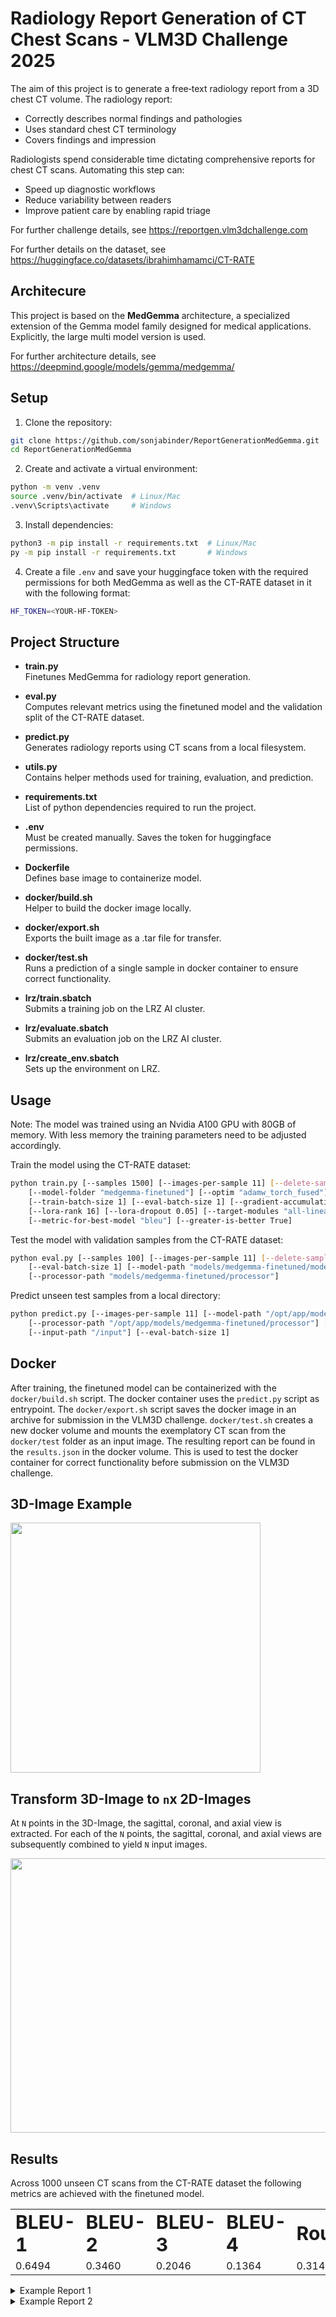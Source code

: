 # Radiology Report Generation of CT Chest Scans - VLM3D Challenge 2025

The aim of this project is to generate a free‑text radiology report from a 3D chest CT volume. The radiology report:
- Correctly describes normal findings and pathologies
- Uses standard chest CT terminology
- Covers findings and impression

Radiologists spend considerable time dictating comprehensive reports for chest CT scans. Automating this step can:
- Speed up diagnostic workflows
- Reduce variability between readers
- Improve patient care by enabling rapid triage

For further challenge details, see https://reportgen.vlm3dchallenge.com

For further details on the dataset, see https://huggingface.co/datasets/ibrahimhamamci/CT-RATE

## Architecure

This project is based on the **MedGemma** architecture, a specialized extension of the Gemma model family designed for medical applications. Explicitly, the large multi model version is used. 

For further architecture details, see https://deepmind.google/models/gemma/medgemma/


## Setup

1. Clone the repository:
  ```bash
  git clone https://github.com/sonjabinder/ReportGenerationMedGemma.git
  cd ReportGenerationMedGemma
  ```

2. Create and activate a virtual environment:
  ```bash
  python -m venv .venv
  source .venv/bin/activate  # Linux/Mac
  .venv\Scripts\activate     # Windows
  ```

3. Install dependencies:
  ```bash
  python3 -m pip install -r requirements.txt  # Linux/Mac
  py -m pip install -r requirements.txt       # Windows
  ```

4. Create a file `.env` and save your huggingface token with the required permissions for both MedGemma as well as the CT-RATE dataset in it with the following format:
  ```bash
  HF_TOKEN=<YOUR-HF-TOKEN>
  ```

## Project Structure

- **train.py**  
  Finetunes MedGemma for radiology report generation.
  
- **eval.py**  
  Computes relevant metrics using the finetuned model and the validation split of the CT-RATE dataset.

- **predict.py**  
  Generates radiology reports using CT scans from a local filesystem.

- **utils.py**  
  Contains helper methods used for training, evaluation, and prediction.

- **requirements.txt**  
  List of python dependencies required to run the project.

- **.env**  
  Must be created manually. Saves the token for huggingface permissions. 

- **Dockerfile**  
  Defines base image to containerize model.

- **docker/build.sh**  
  Helper to build the docker image locally.
  
- **docker/export.sh**  
  Exports the built image as a .tar file for transfer.
  
- **docker/test.sh**  
  Runs a prediction of a single sample in docker container to ensure correct functionality.

- **lrz/train.sbatch**  
  Submits a training job on the LRZ AI cluster.
  
- **lrz/evaluate.sbatch**  
  Submits an evaluation job on the LRZ AI cluster.
  
- **lrz/create_env.sbatch**  
  Sets up the environment on LRZ.
  

## Usage

Note: The model was trained using an Nvidia A100 GPU with 80GB of memory. With less memory the training parameters need to be adjusted accordingly.

Train the model using the CT-RATE dataset:
```bash
python train.py [--samples 1500] [--images-per-sample 11] [--delete-sample-after-downloading] \
	[--model-folder "medgemma-finetuned"] [--optim "adamw_torch_fused"] [--epochs 20] [--learning-rate 0.00001] \
	[--train-batch-size 1] [--eval-batch-size 1] [--gradient-accumulation-steps 4] [--lora-alpha 16] \
	[--lora-rank 16] [--lora-dropout 0.05] [--target-modules "all-linear"] [--resume-from-checkpoint ""] \
	[--metric-for-best-model "bleu"] [--greater-is-better True] 
```

Test the model with validation samples from the CT-RATE dataset:
```bash
python eval.py [--samples 100] [--images-per-sample 11] [--delete-sample-after-downloading] \
	[--eval-batch-size 1] [--model-path "models/medgemma-finetuned/model"] \
	[--processor-path "models/medgemma-finetuned/processor"]
```

Predict unseen test samples from a local directory:
```bash
python predict.py [--images-per-sample 11] [--model-path "/opt/app/models/medgemma-finetuned/model"] \
	[--processor-path "/opt/app/models/medgemma-finetuned/processor"] [--output-file "/output/results.json"] \
	[--input-path "/input"] [--eval-batch-size 1]
```


## Docker

After training, the finetuned model can be containerized with the `docker/build.sh` script. The docker container uses the `predict.py` script as entrypoint. The `docker/export.sh` script saves the docker image in an archive for submission in the VLM3D challenge. `docker/test.sh` creates a new docker volume and mounts the exemplatory CT scan from the `docker/test` folder as an input image. The resulting report can be found in the `results.json` in the docker volume. This is used to test the docker container for correct functionality before submission on the VLM3D challenge.


## 3D-Image Example

<img width = "400" src="https://github.com/user-attachments/assets/6693b8be-6f44-43e1-8ebc-6de85009c34b" />


## Transform 3D-Image to ``n``x 2D-Images

At `N` points in the 3D-Image, the sagittal, coronal, and axial view is extracted. For each of the `N` points, the sagittal, coronal, and axial views are subsequently combined to yield `N` input images.

<img width="898" height="439" src="https://github.com/user-attachments/assets/7f6d3d75-9e0c-4919-a660-32706cb7ca9c" />


## Results

Across 1000 unseen CT scans from the CT-RATE dataset the following metrics are achieved with the finetuned model.

<table>
<tr>
<td><b style="font-size:30px">BLEU-1</b></td>
<td><b style="font-size:30px">BLEU-2</b></td>
<td><b style="font-size:30px">BLEU-3</b></td>
<td><b style="font-size:30px">BLEU-4</b></td>
<td><b style="font-size:30px">RougeL</b></td>
<td><b style="font-size:30px">Meteor</b></td>
</tr>
<tr>
<td>0.6494</td>
<td>0.3460</td>
<td>0.2046</td>
<td>0.1364</td>
<td>0.3140</td>
<td>0.3469</td>
</tr>
</table>

<details>
<summary>Example Report 1</summary>

On the left hand side, the provided report from the dataset is shown. On the right hand side, the predicted model output is shown. The differences between those two reports for the same CT scan are highlighted. Below the reports, the metrics associated with the genereated report are given.

<table>
<tr>
<td><b style="font-size:30px">Ground Truth</b></td>
<td><b style="font-size:30px">Model Output</b></td>
</tr>
<tr>
<td>

Findings: Trachea and both main bronchi are open. <br/>
**There is** no **obstructive** pathology in the trachea and both main bronchi. <br/>
**There are several millimetric nonspecific nodules in the right lung.** <br/>
No mass or infiltrative lesion was detected in both lungs. Mediastinal structures cannot be evaluated optimally because contrast material is not given. As far as can be observed: Heart contour and size are normal. No pleural or pericardial effusion was detected. The widths of the mediastinal main vascular structures are normal. No pathologically enlarged lymph nodes were detected in the mediastinum and hilar regions. No pathological wall thickness increase was observed in the esophagus within the sections. No upper abdominal free fluid-collection was detected in the sections. No enlarged lymph nodes in pathological dimensions were detected. In the upper abdominal organs within the sections, there is no mass with distinguishable borders as far as it can be observed within the borders of non-enhanced CT. Thoracic vertebral corpus heights, alignments and densities are normal. Intervertebral disc distances are preserved. 
The neural foramina are open. No lytic-destructive lesions were detected in the bone structures within the sections. <br/>
<br/>
Impressions: **Several millimetric nonspecific nodules in the right lung**

</td>
<td>

Findings: Trachea and both main bronchi are open. <br/>
No **occlusive** pathology **was detected** in the trachea and both main bronchi. <br/>
<br/><br/>
No mass or infiltrative lesion was detected in both lungs. Mediastinal structures cannot be evaluated optimally because contrast material is not given. As far as can be observed: Heart contour and size are normal. No pleural or pericardial effusion was detected. The widths of the mediastinal main vascular structures are normal. No pathologically enlarged lymph nodes were detected in the mediastinum and hilar regions. No pathological wall thickness increase was observed in the esophagus within the sections. No upper abdominal free fluid-collection was detected in the sections. No enlarged lymph nodes in pathological dimensions were detected. In the upper abdominal organs within the sections, there is no mass with distinguishable borders as far as it can be observed within the borders of non-enhanced CT. Thoracic vertebral corpus heights, alignments and densities are normal. Intervertebral disc distances are preserved. The neural foramina are open. No lytic-destructive lesions were detected in the bone structures within the sections. <br/>
<br/>
Impressions: **Findings within normal limits**<br/>
<br/>

</td>
</tr>
</table>

<table>
<tr>
<td><b style="font-size:30px">BLEU-1</b></td>
<td><b style="font-size:30px">BLEU-2</b></td>
<td><b style="font-size:30px">BLEU-3</b></td>
<td><b style="font-size:30px">BLEU-4</b></td>
<td><b style="font-size:30px">RougeL</b></td>
<td><b style="font-size:30px">Meteor</b></td>
</tr>
<tr>
<td>0.6317</td>
<td>0.5987</td>
<td>0.5911</td>
<td>0.5833</td>
<td>0.7338</td>
<td>0.8779</td>
</tr>
</table>

</details>


<details>
<summary>Example Report 2</summary>

On the left hand side, the provided report from the dataset is shown. On the right hand side, the predicted model output is shown. The differences between those two reports for the same CT scan are highlighted. Below the reports, the metrics associated with the genereated report are given.

<table>
<tr>
<td><b style="font-size:30px">Ground Truth</b></td>
<td><b style="font-size:30px">Model Output</b></td>
</tr>
<tr>
<td>

Findings: <br/>
Trachea and both main bronchi are open. No occlusive pathology was detected in the trachea and both main bronchi. <br/>
**Central and peripheral consolidations and ground glass areas are observed in the middle lobe and lower lobe of the right lung. There are also small areas of ground glass and nodular-shaped consolidations in the left lung.** <br/>
The described **findings** were **evaluated** in favor of viral pneumonia. <br/>
**Findings described especially in the right lung are frequently encountered findings in Covid-19 pneumonia.** <br/>
No mass was detected in both lungs. Mediastinal structures cannot be evaluated optimally because contrast material is not given. As far as can be observed: Heart contour and size are normal. No pleural or pericardial effusion was detected. The widths of the mediastinal main vascular structures are normal. <br/>
No enlarged lymph nodes **in pathological size and appearance** were detected in the mediastinum and hilar regions. <br/>
No pathological wall thickness increase was observed in the esophagus within the sections. No upper abdominal free fluid-collection was detected in the sections. <br/>
No **pathologically** enlarged lymph nodes were **observed**. <br/><br/>
In the upper abdominal organs within the sections, there is no mass with distinguishable borders as far as it can be observed within the borders of non-enhanced CT. Thoracic vertebral corpus heights, alignments and densities are normal. Intervertebral disc distances are preserved. The neural foramina are open. No lytic-destructive lesions were detected in the bone structures within the sections. <br/>
<br/>
Impressions: Findings **evaluated in favor of** viral pneumonia in both lungs<br/>

</td>
<td>

Findings: <br/> 
Trachea and both main bronchi are open. No occlusive pathology was detected in the trachea and both main bronchi. <br/>
**Peripheral and centrally located ground glass areas are observed in the upper and lower lobes of both lungs and the middle lobe of the right lung.** <br/><br/>
The described **manifestations** were **first voted** in favor of viral pneumonia. <br/>
**These findings are frequently observed in Covid-19 pneumonia.** <br/>
No mass was detected in both lungs. Mediastinal structures cannot be evaluated optimally because contrast material is not given. As far as can be observed: Heart contour and size are normal. No pleural or pericardial effusion was detected. The widths of the mediastinal main vascular structures are normal. <br/>
No **pathologically** enlarged lymph nodes were detected in the mediastinum and hilar regions. <br/>
No pathological wall thickness increase was observed in the esophagus within the sections. No upper abdominal free fluid-collection was detected in the sections. <br/>
No enlarged lymph nodes **in pathological dimensions** were **detected**. <br/>
In the upper abdominal organs within the sections, there is no mass with distinguishable borders as far as it can be observed within the borders of non-enhanced CT. Thoracic vertebral corpus heights, alignments and densities are normal. Intervertebral disc distances are preserved. The neural foramina are open. No lytic-destructive lesions were detected in the bone structures within the sections. <br/>
<br/>
Impressions: Findings **consistent with** viral pneumonia in both lungs<br/>

</td>
</tr>
</table>


<table>
<tr>
<td><b style="font-size:30px">BLEU-1</b></td>
<td><b style="font-size:30px">BLEU-2</b></td>
<td><b style="font-size:30px">BLEU-3</b></td>
<td><b style="font-size:30px">BLEU-4</b></td>
<td><b style="font-size:30px">RougeL</b></td>
<td><b style="font-size:30px">Meteor</b></td>
</tr>
<tr>
<td>0.6731</td>
<td>0.5978</td>
<td>0.5663</td>
<td>0.5346</td>
<td>0.7175</td>
<td>0.8711</td>
</tr>
</table>

</details>

